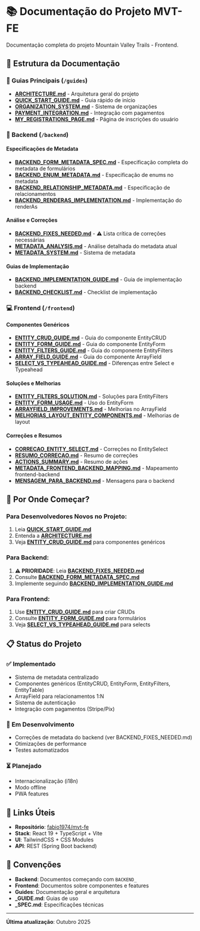 # 📚 Documentação do Projeto MVT-FE

Documentação completa do projeto Mountain Valley Trails - Frontend.

## 📁 Estrutura da Documentação

### 🎯 Guias Principais (`/guides`)

- **[ARCHITECTURE.md](guides/ARCHITECTURE.md)** - Arquitetura geral do projeto
- **[QUICK_START_GUIDE.md](guides/QUICK_START_GUIDE.md)** - Guia rápido de início
- **[ORGANIZATION_SYSTEM.md](guides/ORGANIZATION_SYSTEM.md)** - Sistema de organizações
- **[PAYMENT_INTEGRATION.md](guides/PAYMENT_INTEGRATION.md)** - Integração com pagamentos
- **[MY_REGISTRATIONS_PAGE.md](guides/MY_REGISTRATIONS_PAGE.md)** - Página de inscrições do usuário

### 🔧 Backend (`/backend`)

#### Especificações de Metadata

- **[BACKEND_FORM_METADATA_SPEC.md](backend/BACKEND_FORM_METADATA_SPEC.md)** - Especificação completa do metadata de formulários
- **[BACKEND_ENUM_METADATA.md](backend/BACKEND_ENUM_METADATA.md)** - Especificação de enums no metadata
- **[BACKEND_RELATIONSHIP_METADATA.md](backend/BACKEND_RELATIONSHIP_METADATA.md)** - Especificação de relacionamentos
- **[BACKEND_RENDERAS_IMPLEMENTATION.md](backend/BACKEND_RENDERAS_IMPLEMENTATION.md)** - Implementação do renderAs

#### Análise e Correções

- **[BACKEND_FIXES_NEEDED.md](backend/BACKEND_FIXES_NEEDED.md)** - ⚠️ Lista crítica de correções necessárias
- **[METADATA_ANALYSIS.md](backend/METADATA_ANALYSIS.md)** - Análise detalhada do metadata atual
- **[METADATA_SYSTEM.md](backend/METADATA_SYSTEM.md)** - Sistema de metadata

#### Guias de Implementação

- **[BACKEND_IMPLEMENTATION_GUIDE.md](backend/BACKEND_IMPLEMENTATION_GUIDE.md)** - Guia de implementação backend
- **[BACKEND_CHECKLIST.md](backend/BACKEND_CHECKLIST.md)** - Checklist de implementação

### 💻 Frontend (`/frontend`)

#### Componentes Genéricos

- **[ENTITY_CRUD_GUIDE.md](frontend/ENTITY_CRUD_GUIDE.md)** - Guia do componente EntityCRUD
- **[ENTITY_FORM_GUIDE.md](frontend/ENTITY_FORM_GUIDE.md)** - Guia do componente EntityForm
- **[ENTITY_FILTERS_GUIDE.md](frontend/ENTITY_FILTERS_GUIDE.md)** - Guia do componente EntityFilters
- **[ARRAY_FIELD_GUIDE.md](frontend/ARRAY_FIELD_GUIDE.md)** - Guia do componente ArrayField
- **[SELECT_VS_TYPEAHEAD_GUIDE.md](frontend/SELECT_VS_TYPEAHEAD_GUIDE.md)** - Diferenças entre Select e Typeahead

#### Soluções e Melhorias

- **[ENTITY_FILTERS_SOLUTION.md](frontend/ENTITY_FILTERS_SOLUTION.md)** - Soluções para EntityFilters
- **[ENTITY_FORM_USAGE.md](frontend/ENTITY_FORM_USAGE.md)** - Uso do EntityForm
- **[ARRAYFIELD_IMPROVEMENTS.md](frontend/ARRAYFIELD_IMPROVEMENTS.md)** - Melhorias no ArrayField
- **[MELHORIAS_LAYOUT_ENTITY_COMPONENTS.md](frontend/MELHORIAS_LAYOUT_ENTITY_COMPONENTS.md)** - Melhorias de layout

#### Correções e Resumos

- **[CORRECAO_ENTITY_SELECT.md](frontend/CORRECAO_ENTITY_SELECT.md)** - Correções no EntitySelect
- **[RESUMO_CORRECAO.md](frontend/RESUMO_CORRECAO.md)** - Resumo de correções
- **[ACTIONS_SUMMARY.md](frontend/ACTIONS_SUMMARY.md)** - Resumo de ações
- **[METADATA_FRONTEND_BACKEND_MAPPING.md](frontend/METADATA_FRONTEND_BACKEND_MAPPING.md)** - Mapeamento frontend-backend
- **[MENSAGEM_PARA_BACKEND.md](frontend/MENSAGEM_PARA_BACKEND.md)** - Mensagens para o backend

## 🚀 Por Onde Começar?

### Para Desenvolvedores Novos no Projeto:

1. Leia **[QUICK_START_GUIDE.md](guides/QUICK_START_GUIDE.md)**
2. Entenda a **[ARCHITECTURE.md](guides/ARCHITECTURE.md)**
3. Veja **[ENTITY_CRUD_GUIDE.md](frontend/ENTITY_CRUD_GUIDE.md)** para componentes genéricos

### Para Backend:

1. **⚠️ PRIORIDADE**: Leia **[BACKEND_FIXES_NEEDED.md](backend/BACKEND_FIXES_NEEDED.md)**
2. Consulte **[BACKEND_FORM_METADATA_SPEC.md](backend/BACKEND_FORM_METADATA_SPEC.md)**
3. Implemente seguindo **[BACKEND_IMPLEMENTATION_GUIDE.md](backend/BACKEND_IMPLEMENTATION_GUIDE.md)**

### Para Frontend:

1. Use **[ENTITY_CRUD_GUIDE.md](frontend/ENTITY_CRUD_GUIDE.md)** para criar CRUDs
2. Consulte **[ENTITY_FORM_GUIDE.md](frontend/ENTITY_FORM_GUIDE.md)** para formulários
3. Veja **[SELECT_VS_TYPEAHEAD_GUIDE.md](frontend/SELECT_VS_TYPEAHEAD_GUIDE.md)** para selects

## 📋 Status do Projeto

### ✅ Implementado

- Sistema de metadata centralizado
- Componentes genéricos (EntityCRUD, EntityForm, EntityFilters, EntityTable)
- ArrayField para relacionamentos 1:N
- Sistema de autenticação
- Integração com pagamentos (Stripe/Pix)

### 🔄 Em Desenvolvimento

- Correções de metadata do backend (ver BACKEND_FIXES_NEEDED.md)
- Otimizações de performance
- Testes automatizados

### ⏳ Planejado

- Internacionalização (i18n)
- Modo offline
- PWA features

## 🔗 Links Úteis

- **Repositório**: [fabio1974/mvt-fe](https://github.com/fabio1974/mvt-fe)
- **Stack**: React 19 + TypeScript + Vite
- **UI**: TailwindCSS + CSS Modules
- **API**: REST (Spring Boot backend)

## 📝 Convenções

- **Backend**: Documentos começando com `BACKEND_`
- **Frontend**: Documentos sobre componentes e features
- **Guides**: Documentação geral e arquitetura
- **\_GUIDE.md**: Guias de uso
- **\_SPEC.md**: Especificações técnicas

---

**Última atualização**: Outubro 2025
